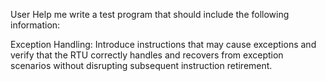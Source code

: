User
Help me write a test program that should include the following information:

Exception Handling:
Introduce instructions that may cause exceptions and verify that the RTU correctly handles and recovers from exception scenarios without disrupting subsequent instruction retirement.